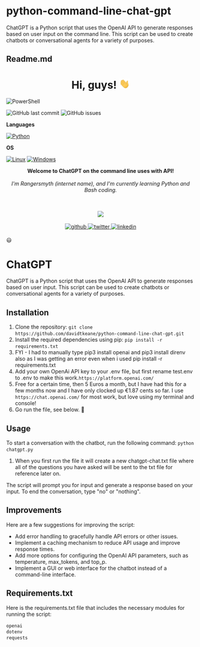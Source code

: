 # python-command-line-chat-gpt

ChatGPT is a Python script that uses the OpenAI API to generate responses based on user input on the command line. This script can be used to create chatbots or conversational agents for a variety of purposes.

## Readme.md

<h1 align="center">Hi, guys! <img src="https://github.com/FujiwaraChoki/FujiwaraChoki/blob/main/assets/238178097-766d336d-b87d-44ba-807c-c51de2bc6b4d.gif" width="28px" alt="👋"></h1>

![PowerShell](https://img.shields.io/badge/-PowerShell-black?style=flat-square&logo=powershell)

![GitHub last commit](https://img.shields.io/github/last-commit/davidtkeane/jervis-ChatGPT?style=flat-square)
![GitHub issues](https://img.shields.io/github/issues-raw/davidtkeane/jervis-ChatGPT?style=flat-square)

<b>Languages</b>

[![Python](https://img.shields.io/badge/python-black?style=for-the-badge&logo=python)](https://github.com/davidtkeane)

<b>OS</b>

[![Linux](https://img.shields.io/badge/linux-black?style=for-the-badge&logo=Linux)](https://github.com/davidtkeane)
[![Windows](https://img.shields.io/badge/Windows-black?style=for-the-badge&logo=Windows)](https://github.com/davidtkeane)

<p align="center">
    <b>Welcome to ChatGPT on the command line uses with API!</b>
    <br>
    <br>
    <i>
        I'm Rangersmyth (internet name), and I'm currently learning Python and Bash coding.<br>
    <br>
    </i>
    <br>

<p align="center">
  <img src="https://count.getloli.com/get/@rangersmyth?theme=gelbooru" />
</p>

<div align="center">
<a href="https://github.com/davidtkeane" target="_blank">
<img src=https://img.shields.io/badge/github-%2324292e.svg?&style=for-the-badge&logo=github&logoColor=white alt=github style="margin-bottom: 5px;" />
</a>
<a href="https://twitter.com/davidtkeane" target="_blank">
<img src=https://img.shields.io/badge/twitter-%2300acee.svg?&style=for-the-badge&logo=twitter&logoColor=white alt=twitter style="margin-bottom: 5px;" />
</a>
<a href="https://linkedin.com/in/sami-hindi-b31435248/" target="_blank">
<img src=https://img.shields.io/badge/linkedin-%231E77B5.svg?&style=for-the-badge&logo=linkedin&logoColor=white alt=linkedin style="margin-bottom: 5px;" />
</a>
</div>

😃

# ChatGPT

ChatGPT is a Python script that uses the OpenAI API to generate responses based on user input. This script can be used to create chatbots or conversational agents for a variety of purposes.

## Installation

1. Clone the repository: `git clone https://github.com/davidtkeane/python-command-line-chat-gpt.git`
2. Install the required dependencies using pip: `pip install -r requirements.txt`
3. FYI - I had to manually type pip3 install openai and pip3 install direnv also as I was getting an error even when i used pip install -r requirements.txt 
4. Add your own OpenAi API key to your .env file, but first rename test.env to .env to make this work.`https://platform.openai.com/` 
5. Free for a certain time, then 5 Euros a month, but I have had this for a few months now and I have only clocked up €1.87 cents so far. I use `https://chat.openai.com/` for most work, but love using my terminal and console! 
6. Go run the file, see below. 🍔

## Usage

To start a conversation with the chatbot, run the following command:
`python chatgpt.py`

1. When you first run the file it will create a new chatgpt-chat.txt file where all of the questions you have asked will be sent to the txt file for reference later on. 

The script will prompt you for input and generate a response based on your input. To end the conversation, type "no" or "nothing".

## Improvements

Here are a few suggestions for improving the script: 

- Add error handling to gracefully handle API errors or other issues.
- Implement a caching mechanism to reduce API usage and improve response times.
- Add more options for configuring the OpenAI API parameters, such as temperature, max_tokens, and top_p.
- Implement a GUI or web interface for the chatbot instead of a command-line interface.

## Requirements.txt

Here is the requirements.txt file that includes the necessary modules for running the script:

```
openai
dotenv
requests
```
